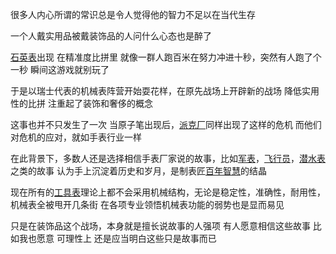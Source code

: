 很多人内心所谓的常识总是令人觉得他的智力不足以在当代生存  

一个人戴实用品被戴装饰品的人问什么心态也是醉了

[石英表](https://www.zhihu.com/search?q=%E7%9F%B3%E8%8B%B1%E8%A1%A8&search_source=Entity&hybrid_search_source=Entity&hybrid_search_extra=%7B%22sourceType%22%3A%22answer%22%2C%22sourceId%22%3A63842047%7D)出现 在精准度比拼里 就像一群人跑百米在努力冲进十秒，突然有人跑了个一秒 瞬间这游戏就别玩了

于是以瑞士代表的机械表阵营开始耍花样，在原先战场上开辟新的战场 降低实用性的比拼 注重起了装饰和奢侈的概念

这事也并不只发生了一次 当原子笔出现后，[派克厂](https://www.zhihu.com/search?q=%E6%B4%BE%E5%85%8B%E5%8E%82&search_source=Entity&hybrid_search_source=Entity&hybrid_search_extra=%7B%22sourceType%22%3A%22answer%22%2C%22sourceId%22%3A63842047%7D)同样出现了这样的危机 而他们对危机的应对，就如手表行业一样

在此背景下，多数人还是选择相信手表厂家说的故事，比如[军表](https://www.zhihu.com/search?q=%E5%86%9B%E8%A1%A8&search_source=Entity&hybrid_search_source=Entity&hybrid_search_extra=%7B%22sourceType%22%3A%22answer%22%2C%22sourceId%22%3A63842047%7D)，[飞行员](https://www.zhihu.com/search?q=%E9%A3%9E%E8%A1%8C%E5%91%98&search_source=Entity&hybrid_search_source=Entity&hybrid_search_extra=%7B%22sourceType%22%3A%22answer%22%2C%22sourceId%22%3A63842047%7D)，[潜水表](https://www.zhihu.com/search?q=%E6%BD%9C%E6%B0%B4%E8%A1%A8&search_source=Entity&hybrid_search_source=Entity&hybrid_search_extra=%7B%22sourceType%22%3A%22answer%22%2C%22sourceId%22%3A63842047%7D)之类的故事 认为手上沉淀着历史和岁月，是制表匠[百年智慧](https://www.zhihu.com/search?q=%E7%99%BE%E5%B9%B4%E6%99%BA%E6%85%A7&search_source=Entity&hybrid_search_source=Entity&hybrid_search_extra=%7B%22sourceType%22%3A%22answer%22%2C%22sourceId%22%3A63842047%7D)的结晶

现在所有的[工具表](https://www.zhihu.com/search?q=%E5%B7%A5%E5%85%B7%E8%A1%A8&search_source=Entity&hybrid_search_source=Entity&hybrid_search_extra=%7B%22sourceType%22%3A%22answer%22%2C%22sourceId%22%3A63842047%7D)理论上都不会采用机械结构，无论是稳定性，准确性，耐用性，机械表全被甩开几条街 在各项专业领悟机械表功能的弱势也是显而易见

只是在装饰品这个战场，本身就是擅长说故事的人强项 有人愿意相信这些故事 比如我也愿意 可理性上 还是应当明白这些只是故事而已